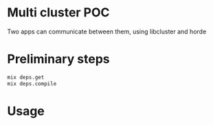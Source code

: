 # Multi cluster POC

Two apps can communicate between them, using libcluster and horde

# Preliminary steps

``` sh
mix deps.get
mix deps.compile
```

# Usage
